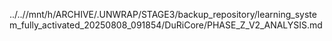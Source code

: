 ../..//mnt/h/ARCHIVE/.UNWRAP/STAGE3/backup_repository/learning_system_fully_activated_20250808_091854/DuRiCore/PHASE_Z_V2_ANALYSIS.md